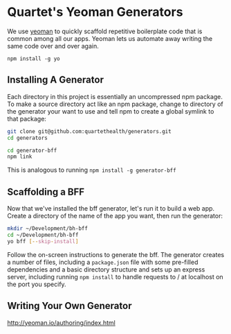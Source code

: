 # Quartet's Yeoman Generators

We use [yeoman](http://yeoman.io/) to quickly scaffold repetitive boilerplate code that is common among all our apps. Yeoman lets us automate away writing the same code over and over again.

`npm install -g yo`

## Installing A Generator

Each directory in this project is essentially an uncompressed npm package. To make a source directory act like an npm package, change to directory of the generator your want to use and tell npm to create a global symlink to that package:

```bash
git clone git@github.com:quartethealth/generators.git
cd generators

cd generator-bff
npm link
```
This is analogous to running `npm install -g generator-bff`

## Scaffolding a BFF

Now that we've installed the bff generator, let's run it to build a web app. Create a directory of the name of the app you want, then run the generator:

```bash
mkdir ~/Development/bh-bff
cd ~/Development/bh-bff
yo bff [--skip-install]
```
Follow the on-screen instructions to generate the bff. The generator creates a number of files, including a `package.json` file with some pre-filled dependencies and a basic directory structure and sets up an express server, including running `npm install` to handle requests to / at localhost on the port you specify.

## Writing Your Own Generator

http://yeoman.io/authoring/index.html
